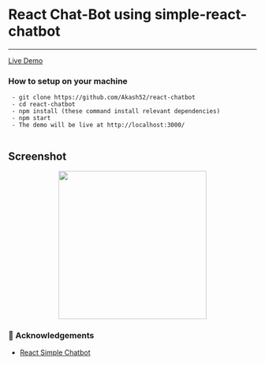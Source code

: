 # React Chat-Bot using simple-react-chatbot
---

[Live Demo](https://rmcchatbot.netlify.app/)

### How to setup on your machine

```
 - git clone https://github.com/Akash52/react-chatbot
 - cd react-chatbot
 - npm install (these command install relevant dependencies)
 - npm start 
 - The demo will be live at http://localhost:3000/
 
```

## Screenshot

<p align="center">
<img src="https://github.com/Akash52/awesome-Javascript-collection/blob/master/Awesome-JavaScript-Example/Images/Chat-Bot.png" width="300"/>
</p>



### 🎉 Acknowledgements <a name = "acknowledgement"></a>
- [React Simple Chatbot](https://github.com/LucasBassetti/react-simple-chatbot) 




